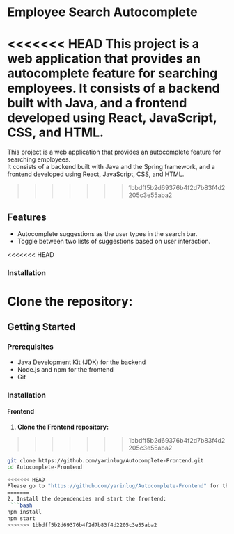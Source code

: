 # Employee Search Autocomplete

<<<<<<< HEAD
This project is a web application that provides an autocomplete feature for searching employees.
It consists of a backend built with Java, and a frontend developed using React, JavaScript, CSS, and HTML.
=======
This project is a web application that provides an autocomplete feature for searching employees.  
It consists of a backend built with Java and the Spring framework, and a frontend developed using React, JavaScript, CSS, and HTML.
>>>>>>> 1bbdff5b2d69376b4f2d7b83f4d2205c3e55aba2

## Features

- Autocomplete suggestions as the user types in the search bar.
- Toggle between two lists of suggestions based on user interaction.

<<<<<<< HEAD
### Installation

 **Clone the repository:**
=======
## Getting Started

### Prerequisites

- Java Development Kit (JDK) for the backend
- Node.js and npm for the frontend
- Git

### Installation

#### Frontend

1. **Clone the Frontend repository:**
>>>>>>> 1bbdff5b2d69376b4f2d7b83f4d2205c3e55aba2
   ```bash
   git clone https://github.com/yarinlug/Autocomplete-Frontend.git
   cd Autocomplete-Frontend

<<<<<<< HEAD
   Please go to "https://github.com/yarinlug/Autocomplete-Frontend" for the Front-End of the project.
=======
2. Install the dependencies and start the frontend:
    ```bash
   npm install
   npm start
>>>>>>> 1bbdff5b2d69376b4f2d7b83f4d2205c3e55aba2
